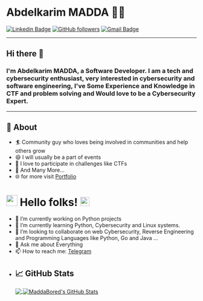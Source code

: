 # Abdelkarim MADDA 👨‍💻


[![Linkedin Badge](https://img.shields.io/badge/-Abdelkarimmadda-blue?style=flat-square&logo=Linkedin&logoColor=white&link=https://www.linkedin.com/in/madda-it/)](https://www.linkedin.com/in/madda-it/) 
[![GitHub followers](https://img.shields.io/github/followers/MaddaBored?label=Follow&style=social)](https://github.com/MaddaBored/?tab=follow)
[![Gmail Badge](https://img.shields.io/badge/-MaddaBored-c14438?style=flat-square&logo=Gmail&logoColor=white&link=mailto:abdemadda@gmail.com)](mailto:abdemadda@gmail.com)
<!--[![Medium Badge](https://img.shields.io/badge/-@sakshamtaneja-03a57a?style=flat-square&labelColor=000000&logo=Medium&link=https://medium.com/@sakshamtaneja/)](https://medium.com/@sakshamtaneja/)
[![Donate](https://img.shields.io/badge/Support-%24-blue)](https://www.paypal.me/sakshamtaneja)-->
---
## Hi there 👋

### I'm Abdelkarim MADDA, a Software Developer. I am a tech and cybersecurity enthusiast, very interested in cybersecurity and software engineering, I've Some Experience and Knowledge in CTF and problem solving and Would love to be a Cybersecurity Expert.
-------
## 🧐 About

- 🏄‍ Community guy who loves being involved in communities and help others grow
- 😄 I will usually be a part of events
- 🌱 I love to participate in challenges like CTFs
- 👯 And Many More...
- 🌐 for more visit <a href="https://me.white-ops.ga"> Portfolio </a>
<!--- 🔭 I am currently an MSFT Learn Ambassador, [Mozillian](https://mozillians.org/en-US/u/tanejasaksham/), IBM ZAmbassador, Ex-Google DSC Lead and been a part of many communities and programs by a big force-->
<!--
**MaddaBored/MaddaBored** is a ✨ _special_ ✨ repository because its `README.md` (this file) appears on your GitHub profile.-->

# <img src="https://github.com/TheDudeThatCode/TheDudeThatCode/blob/master/Assets/Hi.gif" width="29px"> Hello folks!&nbsp;<img src="https://github.com/TheDudeThatCode/TheDudeThatCode/blob/master/Assets/Earth.gif" width="24px">

- 🔭 I’m currently working on Python projects
- 🌱 I’m currently learning Python, Cybersecurity and Linux systems.
- 👯 I’m looking to collaborate on web Cybersecurity, Reverse Engineering and Programming Languages like Python, Go and Java ...
- 💬 Ask me about Everything
- 📫 How to reach me: [Telegram](https://t.me/MaddaBored)
- <!-- Donate [![Donate](https://img.shields.io/badge/Donate-PayPal-green.svg)](https://paypal.me/abdelkarimmadda?locale.x=ar_EG) >




<!-- - 🤔 I’m looking for help with
- 😄 Pronouns: ...
- ⚡ Fun fact: ...
-->

## &#x1f4c8; GitHub Stats

<a href="https://github.com/MaddaBored/MaddaBored">
  <img align="center" src="https://github-readme-stats.vercel.app/api/top-langs/?username=MaddaBored&theme=cobalt" />
</a>
<a href="https://github.com/MaddaBored/MaddaBored">
  <img align="center" src="https://github-readme-stats.vercel.app/api?username=MaddaBored&theme=cobalt" alt="MaddaBored's GitHub Stats" />
</a>

<!--<a href="https://github.com/MaddaBored/python-project-blueprint">
  <img align="center" src="https://github-readme-stats.vercel.app/api/pin/?username=MaddaBored&repo=python-project-blueprint&title_color=ffffff&text_color=c9cacc&icon_color=2bbc8a&bg_color=1d1f21" />
</a>-->


<!--<a href="https://github.com/MaddaBored/go-project-blueprint">
  <img align="center" src="https://github-readme-stats.vercel.app/api/pin/?username=MaddaBored&repo=go-project-blueprint&title_color=ffffff&text_color=c9cacc&icon_color=2bbc8a&bg_color=1d1f21" />
</a>    -->
